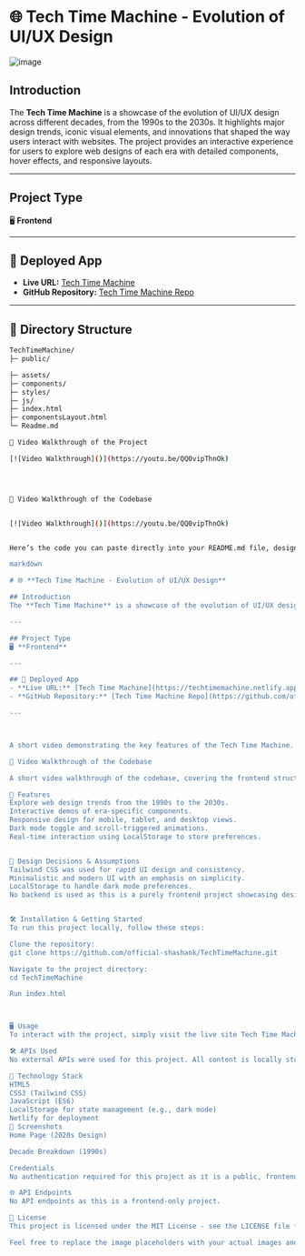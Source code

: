 # 🌐 **Tech Time Machine - Evolution of UI/UX Design**

![image](https://github.com/user-attachments/assets/9f6db133-4f61-4141-a178-a3ec7c28f90e)


## Introduction  
The **Tech Time Machine** is a showcase of the evolution of UI/UX design across different decades, from the 1990s to the 2030s. It highlights major design trends, iconic visual elements, and innovations that shaped the way users interact with websites. The project provides an interactive experience for users to explore web designs of each era with detailed components, hover effects, and responsive layouts.

---

## Project Type  
🖥️ **Frontend**

---

## 🚀 Deployed App  
- **Live URL:** [Tech Time Machine](https://techtimemachine.netlify.app/)  
- **GitHub Repository:** [Tech Time Machine Repo](https://github.com/official-shashank/TechTimeMachine)

---

## 📂 Directory Structure  
```bash
TechTimeMachine/
├─ public/

├─ assets/
├─ components/
├─ styles/
├─ js/
├─ index.html
├─ componentsLayout.html
└─ Readme.md

🎥 Video Walkthrough of the Project

[![Video Walkthrough]()](https://youtu.be/QQ0vipThnOk)




🎥 Video Walkthrough of the Codebase


[![Video Walkthrough]()](https://youtu.be/QQ0vipThnOk)


Here’s the code you can paste directly into your README.md file, designed for GitHub's markdown support, with placeholders where you can add images, links, and additional content:

markdown

# 🌐 **Tech Time Machine - Evolution of UI/UX Design**

## Introduction  
The **Tech Time Machine** is a showcase of the evolution of UI/UX design across different decades, from the 1990s to the 2030s. It highlights major design trends, iconic visual elements, and innovations that shaped the way users interact with websites. The project provides an interactive experience for users to explore web designs of each era with detailed components, hover effects, and responsive layouts.

---

## Project Type  
🖥️ **Frontend**

---

## 🚀 Deployed App  
- **Live URL:** [Tech Time Machine](https://techtimemachine.netlify.app/)  
- **GitHub Repository:** [Tech Time Machine Repo](https://github.com/official-shashank/TechTimeMachine)

---



A short video demonstrating the key features of the Tech Time Machine.

🎥 Video Walkthrough of the Codebase

A short video walkthrough of the codebase, covering the frontend structure and design decisions.

🚀 Features
Explore web design trends from the 1990s to the 2030s.
Interactive demos of era-specific components.
Responsive design for mobile, tablet, and desktop views.
Dark mode toggle and scroll-triggered animations.
Real-time interaction using LocalStorage to store preferences.


🎨 Design Decisions & Assumptions
Tailwind CSS was used for rapid UI design and consistency.
Minimalistic and modern UI with an emphasis on simplicity.
LocalStorage to handle dark mode preferences.
No backend is used as this is a purely frontend project showcasing designs.


🛠️ Installation & Getting Started
To run this project locally, follow these steps:

Clone the repository:
git clone https://github.com/official-shashank/TechTimeMachine.git

Navigate to the project directory:
cd TechTimeMachine

Run index.html



🖥️ Usage
To interact with the project, simply visit the live site Tech Time Machine or run the project locally. Explore the various eras of UI/UX design using the timeline navigation, and toggle between light and dark modes for different visual experiences.

🛠️ APIs Used
No external APIs were used for this project. All content is locally stored and managed within the project files.

📝 Technology Stack
HTML5
CSS3 (Tailwind CSS)
JavaScript (ES6)
LocalStorage for state management (e.g., dark mode)
Netlify for deployment
📸 Screenshots
Home Page (2020s Design)

Decade Breakdown (1990s)

Credentials
No authentication required for this project as it is a public, frontend-only showcase.

🌐 API Endpoints
No API endpoints as this is a frontend-only project.

🔗 License
This project is licensed under the MIT License - see the LICENSE file for details.

Feel free to replace the image placeholders with your actual images and adjust the links as needed.
